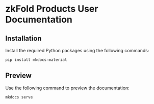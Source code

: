 # zkFold Products User Documentation

## Installation
Install the required Python packages using the following commands:

```bash
pip install mkdocs-material
```

## Preview

Use the following command to preview the documentation:

```bash
mkdocs serve
```
